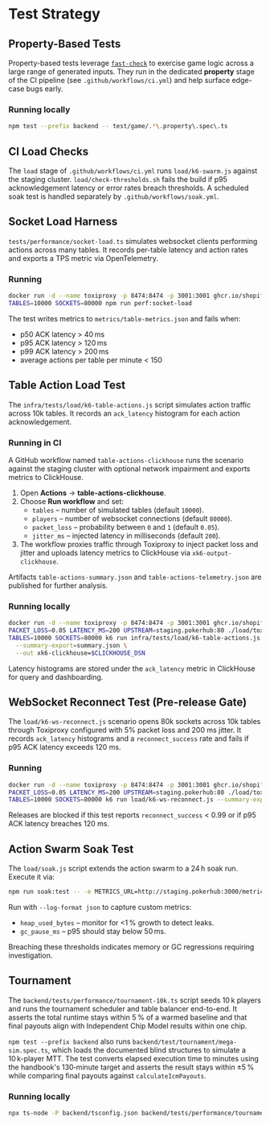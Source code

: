 # Test Strategy

## Property-Based Tests

Property-based tests leverage [`fast-check`](https://github.com/dubzzz/fast-check) to exercise game logic across a large range of generated inputs. They run in the dedicated **property** stage of the CI pipeline (see `.github/workflows/ci.yml`) and help surface edge-case bugs early.

### Running locally

```bash
npm test --prefix backend -- test/game/.*\.property\.spec\.ts
```

## CI Load Checks

The `load` stage of `.github/workflows/ci.yml` runs `load/k6-swarm.js` against the staging cluster. `load/check-thresholds.sh` fails the build if p95 acknowledgement latency or error rates breach thresholds. A scheduled soak test is handled separately by `.github/workflows/soak.yml`.

## Socket Load Harness

`tests/performance/socket-load.ts` simulates websocket clients performing actions across many tables. It records per-table latency and action rates and exports a TPS metric via OpenTelemetry.

### Running

```bash
docker run -d --name toxiproxy -p 8474:8474 -p 3001:3001 ghcr.io/shopify/toxiproxy
TABLES=10000 SOCKETS=80000 npm run perf:socket-load
```

The test writes metrics to `metrics/table-metrics.json` and fails when:

- p50 ACK latency > 40 ms
- p95 ACK latency > 120 ms
- p99 ACK latency > 200 ms
- average actions per table per minute < 150

## Table Action Load Test

The `infra/tests/load/k6-table-actions.js` script simulates action traffic across 10k tables. It records an `ack_latency` histogram for each action acknowledgement.

### Running in CI

A GitHub workflow named `table-actions-clickhouse` runs the scenario against the staging cluster with optional network impairment and exports metrics to ClickHouse.

1. Open **Actions** → **table-actions-clickhouse**.
2. Choose **Run workflow** and set:
   - `tables` – number of simulated tables (default `10000`).
   - `players` – number of websocket connections (default `80000`).
   - `packet_loss` – probability between `0` and `1` (default `0.05`).
   - `jitter_ms` – injected latency in milliseconds (default `200`).
3. The workflow proxies traffic through Toxiproxy to inject packet loss and jitter and uploads latency metrics to ClickHouse via `xk6-output-clickhouse`.

Artifacts `table-actions-summary.json` and `table-actions-telemetry.json` are published for further analysis.

### Running locally

```bash
docker run -d --name toxiproxy -p 8474:8474 -p 3001:3001 ghcr.io/shopify/toxiproxy
PACKET_LOSS=0.05 LATENCY_MS=200 UPSTREAM=staging.pokerhub:80 ./load/toxiproxy.sh
TABLES=10000 SOCKETS=80000 k6 run infra/tests/load/k6-table-actions.js \
  --summary-export=summary.json \
  --out xk6-clickhouse=$CLICKHOUSE_DSN
```

Latency histograms are stored under the `ack_latency` metric in ClickHouse for query and dashboarding.

## WebSocket Reconnect Test (Pre-release Gate)

The `load/k6-ws-reconnect.js` scenario opens 80k sockets across 10k tables through Toxiproxy configured with 5% packet loss and 200 ms jitter. It records `ack_latency` histograms and a `reconnect_success` rate and fails if p95 ACK latency exceeds 120 ms.

### Running

```bash
docker run -d --name toxiproxy -p 8474:8474 -p 3001:3001 ghcr.io/shopify/toxiproxy
PACKET_LOSS=0.05 LATENCY_MS=200 UPSTREAM=staging.pokerhub:80 ./load/toxiproxy.sh
TABLES=10000 SOCKETS=80000 k6 run load/k6-ws-reconnect.js --summary-export=reconnect-summary.json
```

Releases are blocked if this test reports `reconnect_success` < 0.99 or if p95 ACK latency breaches 120 ms.

## Action Swarm Soak Test

The `load/soak.js` script extends the action swarm to a 24 h soak run. Execute it via:

```bash
npm run soak:test -- -e METRICS_URL=http://staging.pokerhub:3000/metrics
```

Run with `--log-format json` to capture custom metrics:

- `heap_used_bytes` – monitor for <1 % growth to detect leaks.
- `gc_pause_ms` – p95 should stay below 50 ms.

Breaching these thresholds indicates memory or GC regressions requiring investigation.

## Tournament

The `backend/tests/performance/tournament-10k.ts` script seeds 10 k players and runs the tournament scheduler and table balancer end-to-end. It asserts the total runtime stays within 5 % of a warmed baseline and that final payouts align with Independent Chip Model results within one chip.

`npm test --prefix backend` also runs `backend/test/tournament/mega-sim.spec.ts`, which loads the documented blind structures to simulate a 10 k-player MTT. The test converts elapsed execution time to minutes using the handbook's 130‑minute target and asserts the result stays within ±5 % while comparing final payouts against `calculateIcmPayouts`.

### Running locally

```bash
npx ts-node -P backend/tsconfig.json backend/tests/performance/tournament-10k.ts
```

